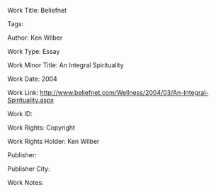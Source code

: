 Work Title: Beliefnet 

Tags: 

Author: Ken Wilber

Work Type: Essay 

Work Minor Title:  An Integral Spirituality

Work Date: 2004

Work Link: http://www.beliefnet.com/Wellness/2004/03/An-Integral-Spirituality.aspx 

Work ID:  

Work Rights:  Copyright

Work Rights Holder:  Ken Wilber

Publisher:  

Publisher City:  

Work Notes: 

